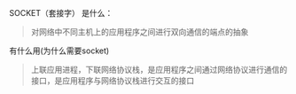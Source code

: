 SOCKET（套接字）
是什么：
> 对网络中不同主机上的应用程序之间进行双向通信的端点的抽象

有什么用(为什么需要socket)
> 上联应用进程，下联网络协议栈，是应用程序之间通过网络协议进行通信的接口，是应用程序与网络协议栈进行交互的接口
